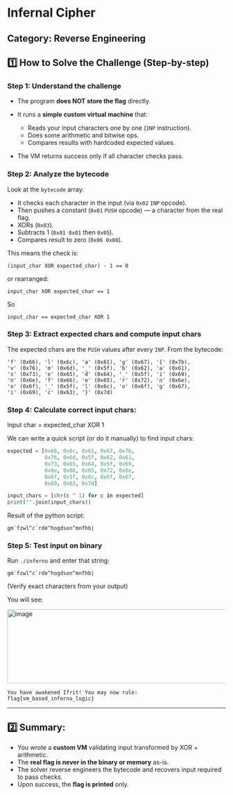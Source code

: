 # Infernal Cipher
## Category: Reverse Engineering

## 1️⃣ How to Solve the Challenge (Step-by-step)

### Step 1: Understand the challenge

* The program **does NOT store the flag** directly.
* It runs a **simple custom virtual machine** that:

  * Reads your input characters one by one (`INP` instruction).
  * Does some arithmetic and bitwise ops.
  * Compares results with hardcoded expected values.
* The VM returns success only if all character checks pass.

### Step 2: Analyze the bytecode

Look at the `bytecode` array:

* It checks each character in the input (via `0x02` `INP` opcode).
* Then pushes a constant (`0x01` `PUSH` opcode) — a character from the real flag.
* XORs (`0x03`).
* Subtracts 1 (`0x01 0x01` then `0x05`).
* Compares result to zero (`0x06 0x00`).

This means the check is:

```
(input_char XOR expected_char) - 1 == 0
```

or rearranged:

```
input_char XOR expected_char == 1
```

So

```
input_char == expected_char XOR 1
```

### Step 3: Extract expected chars and compute input chars

The expected chars are the `PUSH` values after every `INP`. From the bytecode:

```
'f' (0x66), 'l' (0x6c), 'a' (0x61), 'g' (0x67), '{' (0x7b),
'v' (0x76), 'm' (0x6d), '_' (0x5f), 'b' (0x62), 'a' (0x61),
's' (0x73), 'e' (0x65), 'd' (0x64), '_' (0x5f), 'i' (0x69),
'n' (0x6e), 'f' (0x66), 'e' (0x65), 'r' (0x72), 'n' (0x6e),
'o' (0x6f), '_' (0x5f), 'l' (0x6c), 'o' (0x6f), 'g' (0x67),
'i' (0x69), 'c' (0x63), '}' (0x7d)
```

### Step 4: Calculate correct input chars:

Input char = expected\_char XOR 1

We can write a quick script (or do it manually) to find input chars:

```python
expected = [0x66, 0x6c, 0x61, 0x67, 0x7b,
            0x76, 0x6d, 0x5f, 0x62, 0x61,
            0x73, 0x65, 0x64, 0x5f, 0x69,
            0x6e, 0x66, 0x65, 0x72, 0x6e,
            0x6f, 0x5f, 0x6c, 0x6f, 0x67,
            0x69, 0x63, 0x7d]

input_chars = [chr(c ^ 1) for c in expected]
print("".join(input_chars))
```

Result of the python script:

```
gm`fzwl^c`rde^hogdson^mnfhb|
```

### Step 5: Test input on binary

Run `./inferno` and enter that string:

```
gm`fzwl^c`rde^hogdson^mnfhb|
```

(Verify exact characters from your output)

You will see:

<img width="1390" height="171" alt="image" src="https://github.com/user-attachments/assets/548bb9cc-9684-4fd8-9174-ef0452cf8acb" />


```
You have awakened Ifrit! You may now rule: flag{vm_based_inferno_logic}
```

---

## 2️⃣ Summary:

* You wrote a **custom VM** validating input transformed by XOR + arithmetic.
* The **real flag is never in the binary or memory** as-is.
* The solver reverse engineers the bytecode and recovers input required to pass checks.
* Upon success, the **flag is printed** only.
